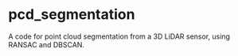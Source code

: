 # pcd_segmentation
A code for point cloud segmentation from a 3D LiDAR sensor, using RANSAC and DBSCAN.
